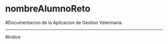 # nombreAlumnoReto
#Documentacion de la Aplicacion de Gestion Veterinaria
______________________________________________________

#Indice 